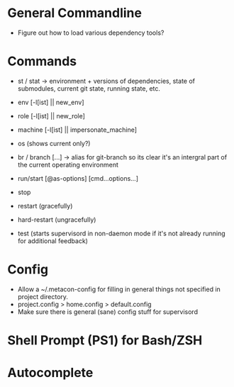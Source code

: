 # General Commandline
 - Figure out how to load various dependency tools?
# Commands
 - st / stat  -> environment + versions of dependencies, state of submodules,
   current git state, running state, etc.
 - env     [-l[ist] || new\_env]
 - role    [-l[ist] || new\_role]
 - machine [-l[ist] || impersonate\_machine]
 - os (shows current only?)
 - br / branch [...] -> alias for git-branch so its clear it's an intergral part of
   the current operating environment

 - run/start [@as-options]  [cmd...options...]
 - stop
 - restart (gracefully)
 - hard-restart (ungracefully)
 - test (starts supervisord in non-daemon mode if it's not already running for
   additional feedback)

# Config
 - Allow a ~/.metacon-config for filling in general things not specified in
   project directory.
 - project.config > home.config > default.config
 - Make sure there is general (sane) config stuff for supervisord

# Shell Prompt (PS1) for Bash/ZSH

# Autocomplete



